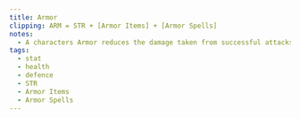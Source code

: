```yaml
---
title: Armor
clipping: ARM = STR + [Armor Items] + [Armor Spells]
notes:
  - A characters Armor reduces the damage taken from successful attacks.
tags:
  - stat
  - health
  - defence
  - STR
  - Armor Items
  - Armor Spells
---
```

